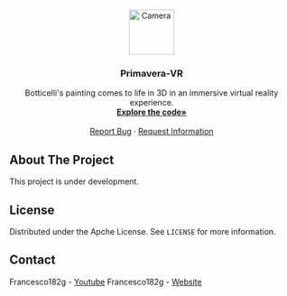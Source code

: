 <!-- PROJECT LOGO -->
<br />
<p align="center">
  <a href="https://github.com/Francesco182g/Camera-Preview-Ionic-Angular">
    <img src="https://img.youtube.com/vi/eIubo9inP2o/0.jpg" alt="Camera" width="80" height="80">
  </a>

  <h3 align="center"> Primavera-VR</h3>

  <p align="center">
     Botticelli's painting comes to life in 3D in an immersive virtual reality experience.
    <br />
    <a href="https://github.com/Francesco182g/Primavera-VR/tree/main/src"><strong>Explore the code»</strong></a>
    <br />
    <br />
    <a href="https://github.com/Francesco182g/Primavera-VR/issues">Report Bug</a>
    ·
    <a href="https://www.francescogarofalo.it/page/about/">Request Information</a>
  </p>
</p>


 
 <!-- ABOUT THE PROJECT -->
## About The Project

This project is under development.

<!--
### Built With
This section should list any major frameworks that you built your project using. Leave any add-ons/plugins for the acknowledgements section. Here are a few examples.
-->


<!-- LICENSE -->
## License

Distributed under the Apche License. See `LICENSE` for more information.

<!-- CONTACT -->
## Contact

Francesco182g - [Youtube](https://www.youtube.com/channel/UCWkHaKX3HwNzBiA2Fqo2dgQ/videos?view=0&sort=p&flow=grid&view_as=subscriber)
Francesco182g - [Website](https://www.francescogarofalo.it/page/about/)



